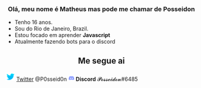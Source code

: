 <h3 align="center">Olá, meu nome é Matheus mas pode me chamar de Posseidon</h3>

<ul>
    <li>Tenho 16 anos.</li>
    <li>Sou do Rio de Janeiro, Brazil.</li>
    <li>Estou focado em aprender <b>Javascript</b></li>
    <li>Atualmente fazendo bots para o discord</li>
</ul>

<h2 align="center">Me segue ai</h2>

![Twitter](./Logos/Twitter-Icon.png) [Twitter](https://twitter.com/P0sseid0n) @P0sseid0n 
![Discord](./Logos/Discord-Icon.png) <b>Discord</b> 𝓟𝓸𝓼𝓼𝓮𝓲𝓭𝓸𝓷#6485
